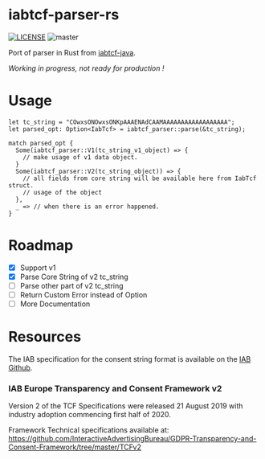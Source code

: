 # iabtcf-parser-rs

[![LICENSE](https://img.shields.io/badge/license-MIT-blue.svg)](LICENSE)
![master](https://github.com/ZouMingxin/tcf-parser-rs/workflows/build/badge.svg)

Port of parser in Rust from [iabtcf-java](https://github.com/InteractiveAdvertisingBureau/iabtcf-java).

*Working in progress, not ready for production !*

# Usage

```
let tc_string = "COwxsONOwxsONKpAAAENAdCAAMAAAAAAAAAAAAAAAAAA";
let parsed_opt: Option<IabTcf> = iabtcf_parser::parse(&tc_string);

match parsed_opt {
  Some(iabtcf_parser::V1(tc_string_v1_object) => {
    // make usage of v1 data object.
  }
  Some(iabtcf_parser::V2(tc_string_object)) => {
    // all fields from core string will be available here from IabTcf struct.
    // usage of the object
  },
  _ => // when there is an error happened.
}
```

# Roadmap

- [x] Support v1
- [x] Parse Core String of v2 tc_string
- [ ] Parse other part of v2 tc_string
- [ ] Return Custom Error instead of Option
- [ ] More Documentation

# Resources

The IAB specification for the consent string format is available on the [IAB Github](https://github.com/InteractiveAdvertisingBureau/GDPR-Transparency-and-Consent-Framework/tree/master/TCFv2).

### IAB Europe Transparency and Consent Framework v2
Version 2 of the TCF Specifications were released 21 August 2019 with industry adoption commencing first half of 2020.

Framework Technical specifications available at: https://github.com/InteractiveAdvertisingBureau/GDPR-Transparency-and-Consent-Framework/tree/master/TCFv2

